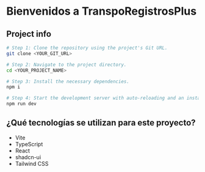 # Bienvenidos a TranspoRegistrosPlus

## Project info

```sh
# Step 1: Clone the repository using the project's Git URL.
git clone <YOUR_GIT_URL>

# Step 2: Navigate to the project directory.
cd <YOUR_PROJECT_NAME>

# Step 3: Install the necessary dependencies.
npm i

# Step 4: Start the development server with auto-reloading and an instant preview.
npm run dev
```


## ¿Qué tecnologías se utilizan para este proyecto?
- Vite
- TypeScript
- React
- shadcn-ui
- Tailwind CSS

